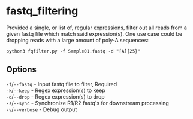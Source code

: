 # fastq_filtering

Provided a single, or list of, regular expressions, filter out all reads from a given fastq file which match said expression(s). One use case could be dropping reads with a large amount of poly-A sequences:

`python3 fqfilter.py -f Sample01.fastq -d "[A]{25}"`

## Options

`-f`/`--fastq`      - Input fastq file to filter, Required  
`-k`/`--keep`       - Regex expression(s) to keep  
`-d`/`--drop`       - Regex expression(s) to drop  
`-s`/`--sync`       - Synchronize R1/R2 fastq's for downstream processing  
`-v`/`--verbose`    - Debug output  
